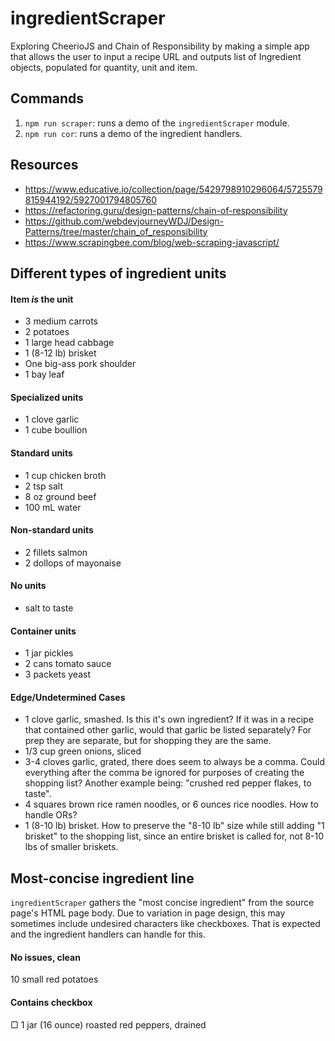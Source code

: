 # ingredientScraper
Exploring CheerioJS and Chain of Responsibility by making a simple app that allows the user to input a recipe URL and outputs list of Ingredient objects, populated for quantity, unit and item.

## Commands

1. `npm run scraper`: runs a demo of the `ingredientScraper` module.
2. `npm run cor`: runs a demo of the ingredient handlers.

## Resources

- https://www.educative.io/collection/page/5429798910296064/5725579815944192/5927001794805760
- https://refactoring.guru/design-patterns/chain-of-responsibility
- https://github.com/webdevjourneyWDJ/Design-Patterns/tree/master/chain_of_responsibility
- https://www.scrapingbee.com/blog/web-scraping-javascript/

## Different types of ingredient units

#### Item _is_ the unit

- 3 medium carrots
- 2 potatoes
- 1 large head cabbage
- 1 (8-12 lb) brisket
- One big-ass pork shoulder
- 1 bay leaf

#### Specialized units

- 1 clove garlic
- 1 cube boullion

#### Standard units

- 1 cup chicken broth
- 2 tsp salt
- 8 oz ground beef
- 100 mL water

#### Non-standard units

- 2 fillets salmon
- 2 dollops of mayonaise

#### No units

- salt to taste

#### Container units

- 1 jar pickles
- 2 cans tomato sauce
- 3 packets yeast

#### Edge/Undetermined Cases

- 1 clove garlic, smashed. Is this it's own ingredient? If it was in a recipe that contained other garlic, would that garlic be listed separately? For prep they are separate, but for shopping they are the same.
- 1/3 cup green onions, sliced
- 3-4 cloves garlic, grated, there does seem to always be a comma. Could everything after the comma be ignored for purposes of creating the shopping list? Another example being: "crushed red pepper flakes, to taste".
- 4 squares brown rice ramen noodles, or 6 ounces rice noodles. How to handle ORs?
- 1 (8-10 lb) brisket. How to preserve the "8-10 lb" size while still adding "1 brisket" to the shopping list, since an entire brisket is called for, not 8-10 lbs of smaller briskets.

## Most-concise ingredient line

`ingredientScraper` gathers the "most concise ingredient" from the source page's HTML page body. Due to variation in page design, this may sometimes include undesired characters like checkboxes. That is expected and the ingredient handlers can handle for this.

#### No issues, clean
10 small red potatoes

#### Contains checkbox
▢ 1 jar (16 ounce)  roasted red peppers, drained




